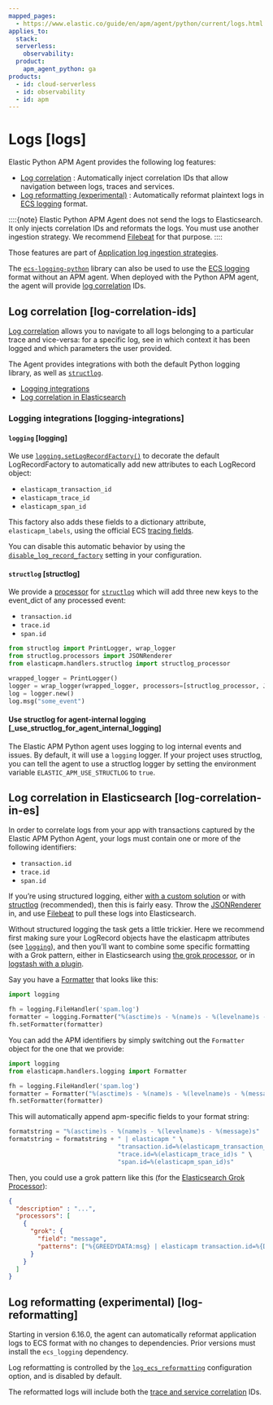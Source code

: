 ```yaml
---
mapped_pages:
  - https://www.elastic.co/guide/en/apm/agent/python/current/logs.html
applies_to:
  stack:
  serverless:
    observability:
  product:
    apm_agent_python: ga
products:
  - id: cloud-serverless
  - id: observability
  - id: apm
---
```


# Logs [logs]

Elastic Python APM Agent provides the following log features:

* [Log correlation](#log-correlation-ids) : Automatically inject correlation IDs that allow navigation between logs, traces and services.
* [Log reformatting (experimental)](#log-reformatting) : Automatically reformat plaintext logs in [ECS logging](ecs-logging://reference/intro.md) format.

::::{note}
Elastic Python APM Agent does not send the logs to Elasticsearch. It only injects correlation IDs and reformats the logs. You must use another ingestion strategy.  We recommend [Filebeat](https://www.elastic.co/beats/filebeat) for that purpose.
::::


Those features are part of [Application log ingestion strategies](docs-content://solutions/observability/logs/stream-application-logs.md).

The [`ecs-logging-python`](ecs-logging-python://reference/index.md) library can also be used to use the [ECS logging](ecs-logging://reference/intro.md) format without an APM agent. When deployed with the Python APM agent, the agent will provide [log correlation](#log-correlation-ids) IDs.


## Log correlation [log-correlation-ids]

[Log correlation](docs-content://solutions/observability/logs/stream-application-logs.md) allows you to navigate to all logs belonging to a particular trace and vice-versa: for a specific log, see in which context it has been logged and which parameters the user provided.

The Agent provides integrations with both the default Python logging library, as well as [`structlog`](http://www.structlog.org/en/stable/).

* [Logging integrations](#logging-integrations)
* [Log correlation in Elasticsearch](#log-correlation-in-es)


### Logging integrations [logging-integrations]


#### `logging` [logging]

We use [`logging.setLogRecordFactory()`](https://docs.python.org/3/library/logging.html#logging.setLogRecordFactory) to decorate the default LogRecordFactory to automatically add new attributes to each LogRecord object:

* `elasticapm_transaction_id`
* `elasticapm_trace_id`
* `elasticapm_span_id`

This factory also adds these fields to a dictionary attribute, `elasticapm_labels`, using the official ECS [tracing fields](ecs://reference/ecs-tracing.md).

You can disable this automatic behavior by using the [`disable_log_record_factory`](/reference/configuration.md#config-generic-disable-log-record-factory) setting in your configuration.


#### `structlog` [structlog]

We provide a [processor](http://www.structlog.org/en/stable/processors.html) for [`structlog`](http://www.structlog.org/en/stable/) which will add three new keys to the event_dict of any processed event:

* `transaction.id`
* `trace.id`
* `span.id`

```python
from structlog import PrintLogger, wrap_logger
from structlog.processors import JSONRenderer
from elasticapm.handlers.structlog import structlog_processor

wrapped_logger = PrintLogger()
logger = wrap_logger(wrapped_logger, processors=[structlog_processor, JSONRenderer()])
log = logger.new()
log.msg("some_event")
```


#### Use structlog for agent-internal logging [_use_structlog_for_agent_internal_logging]

The Elastic APM Python agent uses logging to log internal events and issues. By default, it will use a `logging` logger. If your project uses structlog, you can tell the agent to use a structlog logger by setting the environment variable `ELASTIC_APM_USE_STRUCTLOG` to `true`.


## Log correlation in Elasticsearch [log-correlation-in-es]

In order to correlate logs from your app with transactions captured by the Elastic APM Python Agent, your logs must contain one or more of the following identifiers:

* `transaction.id`
* `trace.id`
* `span.id`

If you’re using structured logging, either [with a custom solution](https://docs.python.org/3/howto/logging-cookbook.html#implementing-structured-logging) or with [structlog](http://www.structlog.org/en/stable/) (recommended), then this is fairly easy. Throw the [JSONRenderer](http://www.structlog.org/en/stable/api.html#structlog.processors.JSONRenderer) in, and use [Filebeat](https://www.elastic.co/blog/structured-logging-filebeat) to pull these logs into Elasticsearch.

Without structured logging the task gets a little trickier. Here we recommend first making sure your LogRecord objects have the elasticapm attributes (see [`logging`](#logging)), and then you’ll want to combine some specific formatting with a Grok pattern, either in Elasticsearch using [the grok processor](elasticsearch://reference/enrich-processor/grok-processor.md), or in [logstash with a plugin](logstash-docs-md://lsr/plugins-filters-grok.md).

Say you have a [Formatter](https://docs.python.org/3/library/logging.html#logging.Formatter) that looks like this:

```python
import logging

fh = logging.FileHandler('spam.log')
formatter = logging.Formatter("%(asctime)s - %(name)s - %(levelname)s - %(message)s")
fh.setFormatter(formatter)
```

You can add the APM identifiers by simply switching out the `Formatter` object for the one that we provide:

```python
import logging
from elasticapm.handlers.logging import Formatter

fh = logging.FileHandler('spam.log')
formatter = Formatter("%(asctime)s - %(name)s - %(levelname)s - %(message)s")
fh.setFormatter(formatter)
```

This will automatically append apm-specific fields to your format string:

```python
formatstring = "%(asctime)s - %(name)s - %(levelname)s - %(message)s"
formatstring = formatstring + " | elasticapm " \
                              "transaction.id=%(elasticapm_transaction_id)s " \
                              "trace.id=%(elasticapm_trace_id)s " \
                              "span.id=%(elasticapm_span_id)s"
```

Then, you could use a grok pattern like this (for the [Elasticsearch Grok Processor](elasticsearch://reference/enrich-processor/grok-processor.md)):

```json
{
  "description" : "...",
  "processors": [
    {
      "grok": {
        "field": "message",
        "patterns": ["%{GREEDYDATA:msg} | elasticapm transaction.id=%{DATA:transaction.id} trace.id=%{DATA:trace.id} span.id=%{DATA:span.id}"]
      }
    }
  ]
}
```


## Log reformatting (experimental) [log-reformatting]

Starting in version 6.16.0, the agent can automatically reformat application logs to ECS format with no changes to dependencies. Prior versions must install the `ecs_logging` dependency.

Log reformatting is controlled by the [`log_ecs_reformatting`](/reference/configuration.md#config-log_ecs_reformatting) configuration option, and is disabled by default.

The reformatted logs will include both the [trace and service correlation](#log-correlation-ids) IDs.

